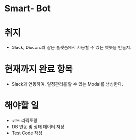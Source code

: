 # Smart- Bot 

# 취지 
- Slack, Discord와 같은 플랫폼에서 사용할 수 있는 챗봇을 만들자. 

# 현재까지 완료 항목 
- Slack과 연동하여, 일정관리를 할 수 있는 Modal를 생성한다. 


# 해야할 일 
- 코드 리펙토링 
- DB 연동 및 상태 데이터 저장 
- Test Code 작성 
